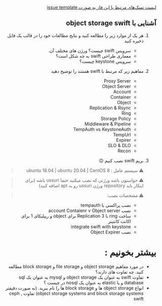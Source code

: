 



<div dir="rtl" text-align='right'>

[لیست تسک‌های مرتبط با این فاز به صورت issue template](./issue-Phase02.md)

## آشنایی با object storage swift
 1. هر یک از موارد زیر را مطالعه کنید و نتایج مطالعات خود را در قالب یک فایل ذخیره کنید
    - سرویس swift چیست؟ ورژن های مختلف آن.
    - معماری طراحی  swift به چه شکل است؟
    - سرویس keystone چیست؟

 1. مفاهیم زیر که مرتبط با swift هستند را توضیح دهید
    - Proxy Server
    - Object Server
    - Account
    - Container
    - Object
    - Replication & Rsync
    - Ring
    - Storage Policy
    - Middleware & Pipeline
    - TempAuth vs KeystoneAuth
    - TempUrl
    - Expirer
    - SLO & DLO
    - Recon

1. بریم swift نصب کنیم :wink:
    > :warning: سیستم عامل : ubuntu 18.04  | ubuntu 20.04 | CentOS 8

    > :warning: حواستون باشه ورژنی که نصب میکنید حتما ussuri باشه (برای اینکار باید repository ورژن ussuri رو به apt اضافه کنید)

    > :warning: مشخصات نصب:  
    - نصب پراکسی با tempauth
    - نصب account Contaienr v Object server
    - ساخت ring با  Replication 3 برای object و ریپلیکای 1 برای اکانت کانتینر
    - integrate swift with keystone
    - نصب Object Expirer
    
# بیشتر بخونیم :
  - در مورد مفاهیم object storage و file storage  و block storage  مطالعه کنید. چه تفاوت های دارند؟
  - تفاوت swift  به عنوان یک  object storage   و mysql  به عنوان یک sql database و یا elastic به عنوان یک nosql در چیست ؟
  - انواع object storage  ها و block storage ها را نام ببرید. (به صورت دقیقتر  object storage systems and block storage systems)
    تفاوت ceph , swift
</div>
